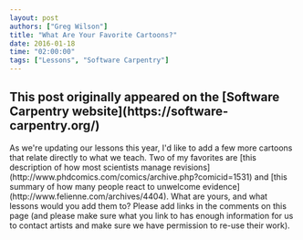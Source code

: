 ```yaml
---
layout: post
authors: ["Greg Wilson"]
title: "What Are Your Favorite Cartoons?"
date: 2016-01-18
time: "02:00:00"
tags: ["Lessons", "Software Carpentry"]
---
```


<h2>This post originally appeared on the [Software Carpentry website](https://software-carpentry.org/)</h2>
As we're updating our lessons this year,
I'd like to add a few more cartoons that relate directly to what we teach.
Two of my favorites are
[this description of how most scientists manage revisions](http://www.phdcomics.com/comics/archive.php?comicid=1531)
and
[this summary of how many people react to unwelcome evidence](http://www.felienne.com/archives/4404).
What are yours, and what lessons would you add them to?
Please add links in the comments on this page
(and please make sure what you link to has enough information
for us to contact artists and make sure we have permission to re-use their work).
